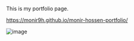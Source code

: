 This is my portfolio page.


https://monir9h.github.io/monir-hossen-portfolio/

![image](https://user-images.githubusercontent.com/119902536/230223780-b3b53749-5ab1-4c39-8170-fb7a3f2b9343.png)
